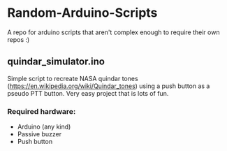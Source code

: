 # Random-Arduino-Scripts
A repo for arduino scripts that aren't complex enough to require their own repos :)

## quindar_simulator.ino
Simple script to recreate NASA quindar tones (https://en.wikipedia.org/wiki/Quindar_tones) using a push button as a pseudo PTT button. Very easy project that is lots of fun.
### Required hardware:
* Arduino (any kind)
* Passive buzzer
* Push button 
